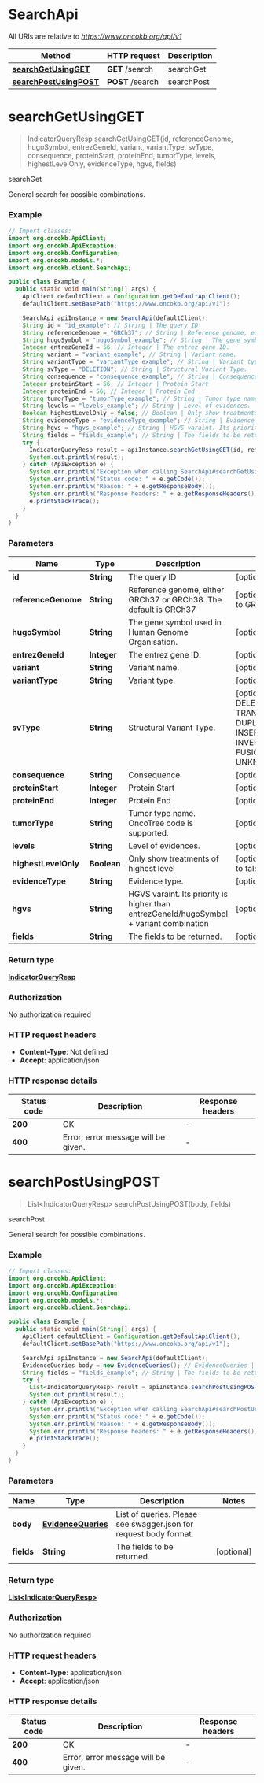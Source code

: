 # SearchApi

All URIs are relative to *https://www.oncokb.org/api/v1*

Method | HTTP request | Description
------------- | ------------- | -------------
[**searchGetUsingGET**](SearchApi.md#searchGetUsingGET) | **GET** /search | searchGet
[**searchPostUsingPOST**](SearchApi.md#searchPostUsingPOST) | **POST** /search | searchPost


<a name="searchGetUsingGET"></a>
# **searchGetUsingGET**
> IndicatorQueryResp searchGetUsingGET(id, referenceGenome, hugoSymbol, entrezGeneId, variant, variantType, svType, consequence, proteinStart, proteinEnd, tumorType, levels, highestLevelOnly, evidenceType, hgvs, fields)

searchGet

General search for possible combinations.

### Example
```java
// Import classes:
import org.oncokb.ApiClient;
import org.oncokb.ApiException;
import org.oncokb.Configuration;
import org.oncokb.models.*;
import org.oncokb.client.SearchApi;

public class Example {
  public static void main(String[] args) {
    ApiClient defaultClient = Configuration.getDefaultApiClient();
    defaultClient.setBasePath("https://www.oncokb.org/api/v1");

    SearchApi apiInstance = new SearchApi(defaultClient);
    String id = "id_example"; // String | The query ID
    String referenceGenome = "GRCh37"; // String | Reference genome, either GRCh37 or GRCh38. The default is GRCh37
    String hugoSymbol = "hugoSymbol_example"; // String | The gene symbol used in Human Genome Organisation.
    Integer entrezGeneId = 56; // Integer | The entrez gene ID.
    String variant = "variant_example"; // String | Variant name.
    String variantType = "variantType_example"; // String | Variant type.
    String svType = "DELETION"; // String | Structural Variant Type.
    String consequence = "consequence_example"; // String | Consequence
    Integer proteinStart = 56; // Integer | Protein Start
    Integer proteinEnd = 56; // Integer | Protein End
    String tumorType = "tumorType_example"; // String | Tumor type name. OncoTree code is supported.
    String levels = "levels_example"; // String | Level of evidences.
    Boolean highestLevelOnly = false; // Boolean | Only show treatments of highest level
    String evidenceType = "evidenceType_example"; // String | Evidence type.
    String hgvs = "hgvs_example"; // String | HGVS varaint. Its priority is higher than entrezGeneId/hugoSymbol + variant combination
    String fields = "fields_example"; // String | The fields to be returned.
    try {
      IndicatorQueryResp result = apiInstance.searchGetUsingGET(id, referenceGenome, hugoSymbol, entrezGeneId, variant, variantType, svType, consequence, proteinStart, proteinEnd, tumorType, levels, highestLevelOnly, evidenceType, hgvs, fields);
      System.out.println(result);
    } catch (ApiException e) {
      System.err.println("Exception when calling SearchApi#searchGetUsingGET");
      System.err.println("Status code: " + e.getCode());
      System.err.println("Reason: " + e.getResponseBody());
      System.err.println("Response headers: " + e.getResponseHeaders());
      e.printStackTrace();
    }
  }
}
```

### Parameters

Name | Type | Description  | Notes
------------- | ------------- | ------------- | -------------
 **id** | **String**| The query ID | [optional]
 **referenceGenome** | **String**| Reference genome, either GRCh37 or GRCh38. The default is GRCh37 | [optional] [default to GRCh37]
 **hugoSymbol** | **String**| The gene symbol used in Human Genome Organisation. | [optional]
 **entrezGeneId** | **Integer**| The entrez gene ID. | [optional]
 **variant** | **String**| Variant name. | [optional]
 **variantType** | **String**| Variant type. | [optional]
 **svType** | **String**| Structural Variant Type. | [optional] [enum: DELETION, TRANSLOCATION, DUPLICATION, INSERTION, INVERSION, FUSION, UNKNOWN]
 **consequence** | **String**| Consequence | [optional]
 **proteinStart** | **Integer**| Protein Start | [optional]
 **proteinEnd** | **Integer**| Protein End | [optional]
 **tumorType** | **String**| Tumor type name. OncoTree code is supported. | [optional]
 **levels** | **String**| Level of evidences. | [optional]
 **highestLevelOnly** | **Boolean**| Only show treatments of highest level | [optional] [default to false]
 **evidenceType** | **String**| Evidence type. | [optional]
 **hgvs** | **String**| HGVS varaint. Its priority is higher than entrezGeneId/hugoSymbol + variant combination | [optional]
 **fields** | **String**| The fields to be returned. | [optional]

### Return type

[**IndicatorQueryResp**](IndicatorQueryResp.md)

### Authorization

No authorization required

### HTTP request headers

 - **Content-Type**: Not defined
 - **Accept**: application/json

### HTTP response details
| Status code | Description | Response headers |
|-------------|-------------|------------------|
**200** | OK |  -  |
**400** | Error, error message will be given. |  -  |

<a name="searchPostUsingPOST"></a>
# **searchPostUsingPOST**
> List&lt;IndicatorQueryResp&gt; searchPostUsingPOST(body, fields)

searchPost

General search for possible combinations.

### Example
```java
// Import classes:
import org.oncokb.ApiClient;
import org.oncokb.ApiException;
import org.oncokb.Configuration;
import org.oncokb.models.*;
import org.oncokb.client.SearchApi;

public class Example {
  public static void main(String[] args) {
    ApiClient defaultClient = Configuration.getDefaultApiClient();
    defaultClient.setBasePath("https://www.oncokb.org/api/v1");

    SearchApi apiInstance = new SearchApi(defaultClient);
    EvidenceQueries body = new EvidenceQueries(); // EvidenceQueries | List of queries. Please see swagger.json for request body format.
    String fields = "fields_example"; // String | The fields to be returned.
    try {
      List<IndicatorQueryResp> result = apiInstance.searchPostUsingPOST(body, fields);
      System.out.println(result);
    } catch (ApiException e) {
      System.err.println("Exception when calling SearchApi#searchPostUsingPOST");
      System.err.println("Status code: " + e.getCode());
      System.err.println("Reason: " + e.getResponseBody());
      System.err.println("Response headers: " + e.getResponseHeaders());
      e.printStackTrace();
    }
  }
}
```

### Parameters

Name | Type | Description  | Notes
------------- | ------------- | ------------- | -------------
 **body** | [**EvidenceQueries**](EvidenceQueries.md)| List of queries. Please see swagger.json for request body format. |
 **fields** | **String**| The fields to be returned. | [optional]

### Return type

[**List&lt;IndicatorQueryResp&gt;**](IndicatorQueryResp.md)

### Authorization

No authorization required

### HTTP request headers

 - **Content-Type**: application/json
 - **Accept**: application/json

### HTTP response details
| Status code | Description | Response headers |
|-------------|-------------|------------------|
**200** | OK |  -  |
**400** | Error, error message will be given. |  -  |

